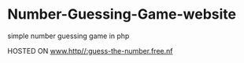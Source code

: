 # Number-Guessing-Game-website
simple number guessing game in php


HOSTED ON www.http//:guess-the-number.free.nf
